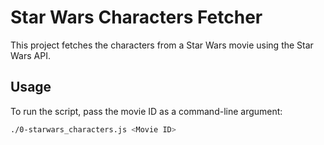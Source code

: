 # Star Wars Characters Fetcher

This project fetches the characters from a Star Wars movie using the Star Wars API.

## Usage

To run the script, pass the movie ID as a command-line argument:

```bash
./0-starwars_characters.js <Movie ID>
